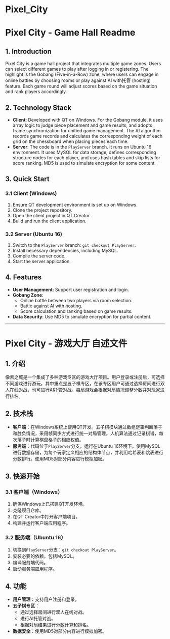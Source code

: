 # Pixel_City
# Pixel City - Game Hall Readme

## 1. Introduction
Pixel City is a game hall project that integrates multiple game zones. Users can select different games to play after logging in or registering. The highlight is the Gobang (Five-in-a-Row) zone, where users can engage in online battles by choosing rooms or play against AI with托管 (hosting) feature. Each game round will adjust scores based on the game situation and rank players accordingly.

## 2. Technology Stack
- **Client**: Developed with QT on Windows. For the Gobang module, it uses array logic to judge piece placement and game results, and adopts frame synchronization for unified game management. The AI algorithm records game records and calculates the corresponding weight of each grid on the chessboard when placing pieces each time.
- **Server**: The code is in the `PlayServer` branch. It runs on Ubuntu 16 environment. It uses MySQL for data storage, defines corresponding structure nodes for each player, and uses hash tables and skip lists for score ranking. MD5 is used to simulate encryption for some content.

## 3. Quick Start
### 3.1 Client (Windows)
1. Ensure QT development environment is set up on Windows.
2. Clone the project repository.
3. Open the client project in QT Creator.
4. Build and run the client application.

### 3.2 Server (Ubuntu 16)
1. Switch to the `PlayServer` branch: `git checkout PlayServer`.
2. Install necessary dependencies, including MySQL.
3. Compile the server code.
4. Start the server application.

## 4. Features
- **User Management**: Support user registration and login.
- **Gobang Zone**:
  - Online battle between two players via room selection.
  - Battle against AI with hosting.
  - Score calculation and ranking based on game results.
- **Data Security**: Use MD5 to simulate encryption for partial content.


---

# Pixel City - 游戏大厅 自述文件

## 1. 介绍
像素之城是一个集成了多种游戏专区的游戏大厅项目。用户登录或注册后，可选择不同游戏进行游玩。其中重点是五子棋专区，在该专区用户可通过选择房间进行双人在线对战，也可进行AI托管对战。每局游戏会根据对局情况调整分数并对玩家进行排名。

## 2. 技术栈
- **客户端**：在Windows系统上使用QT开发。五子棋模块通过数组逻辑判断落子和胜负情况，采用帧同步方式进行统一对局管理。人机算法通过记录棋谱，每次落子时计算棋盘格子的相应权值。
- **服务端**：代码位于`PlayServer`分支，运行在Ubuntu 16环境下。使用MySQL进行数据存储，为每个玩家定义相应的结构体节点，并利用哈希表和跳表进行分数排行。使用MD5对部分内容进行模拟加密。

## 3. 快速开始
### 3.1 客户端（Windows）
1. 确保Windows上已搭建QT开发环境。
2. 克隆项目仓库。
3. 在QT Creator中打开客户端项目。
4. 构建并运行客户端应用程序。

### 3.2 服务端（Ubuntu 16）
1. 切换到`PlayServer`分支：`git checkout PlayServer`。
2. 安装必要的依赖，包括MySQL。
3. 编译服务端代码。
4. 启动服务端应用程序。

## 4. 功能
- **用户管理**：支持用户注册和登录。
- **五子棋专区**：
  - 通过选择房间进行双人在线对战。
  - 进行AI托管对战。
  - 根据对局结果进行分数计算和排名。
- **数据安全**：使用MD5对部分内容进行模拟加密。

